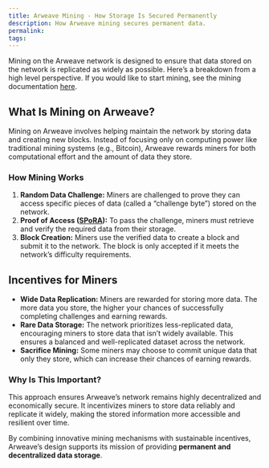 ```yaml
---
title: Arweave Mining - How Storage Is Secured Permanently
description: How Arweave mining secures permanent data.
permalink: 
tags:
---
```


Mining on the Arweave network is designed to ensure that data stored on the network is replicated as widely as possible. Here’s a breakdown from a high level perspective. If you would like to start mining, see the mining documentation [here](https://docs.arweave.org/info/mining/mining-guide).

## What Is Mining on Arweave?

Mining on Arweave involves helping maintain the network by storing data and creating new blocks. Instead of focusing only on computing power like traditional mining systems (e.g., Bitcoin), Arweave rewards miners for both computational effort and the amount of data they store.

### How Mining Works

1. **Random Data Challenge:** Miners are challenged to prove they can access specific pieces of data (called a “challenge byte”) stored on the network.
2. **Proof of Access ([SPoRA](https://github.com/ArweaveTeam/arweave-standards/blob/master/ans/ANS-103.md)):** To pass the challenge, miners must retrieve and verify the required data from their storage.
3. **Block Creation:** Miners use the verified data to create a block and submit it to the network. The block is only accepted if it meets the network’s difficulty requirements.

## Incentives for Miners

- **Wide Data Replication:** Miners are rewarded for storing more data. The more data you store, the higher your chances of successfully completing challenges and earning rewards.
- **Rare Data Storage:** The network prioritizes less-replicated data, encouraging miners to store data that isn’t widely available. This ensures a balanced and well-replicated dataset across the network.
- **Sacrifice Mining:** Some miners may choose to commit unique data that only they store, which can increase their chances of earning rewards.

### Why Is This Important?

This approach ensures Arweave’s network remains highly decentralized and economically secure. It incentivizes miners to store data reliably and replicate it widely, making the stored information more accessible and resilient over time.

By combining innovative mining mechanisms with sustainable incentives, Arweave’s design supports its mission of providing **permanent and decentralized data storage**.
